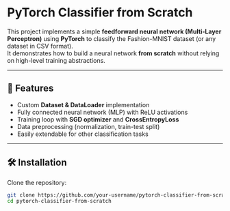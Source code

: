# PyTorch Classifier from Scratch

This project implements a simple **feedforward neural network (Multi-Layer Perceptron)** using **PyTorch** to classify the Fashion-MNIST dataset (or any dataset in CSV format).  
It demonstrates how to build a neural network **from scratch** without relying on high-level training abstractions.

---

## 🚀 Features
- Custom **Dataset & DataLoader** implementation  
- Fully connected neural network (MLP) with ReLU activations  
- Training loop with **SGD optimizer** and **CrossEntropyLoss**  
- Data preprocessing (normalization, train-test split)  
- Easily extendable for other classification tasks  

---

## 🛠️ Installation

Clone the repository:
```bash
git clone https://github.com/your-username/pytorch-classifier-from-scratch.git
cd pytorch-classifier-from-scratch
